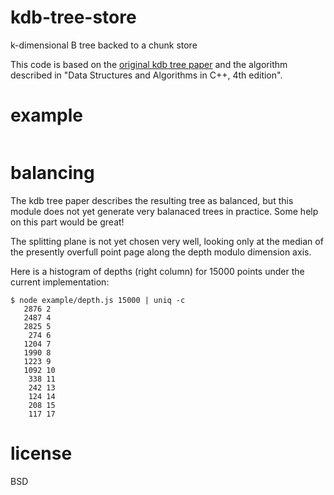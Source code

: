 # kdb-tree-store

k-dimensional B tree backed to a chunk store

This code is based on the [original kdb tree paper](http://www.ccs.neu.edu/home/zhoupf/teaching/csu430/paper/kd-b-tree.pdf)
and the algorithm described in "Data Structures and Algorithms in C++, 4th
edition".

# example

``` js
```

# balancing

The kdb tree paper describes the resulting tree as balanced, but this module
does not yet generate very balanaced trees in practice. Some help on this part
would be great!

The splitting plane is not yet chosen very well, looking only at the median of
the presently overfull point page along the depth modulo dimension axis.

Here is a histogram of depths (right column) for 15000 points under the
current implementation:

```
$ node example/depth.js 15000 | uniq -c
   2876 2
   2487 4
   2825 5
    274 6
   1204 7
   1990 8
   1223 9
   1092 10
    338 11
    242 13
    124 14
    208 15
    117 17
```

# license

BSD
